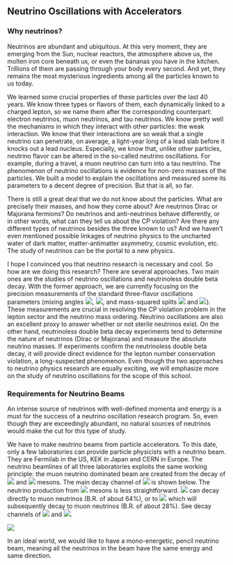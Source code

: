 ## Neutrino Oscillations with Accelerators

### Why neutrinos?

Neutrinos are abundant and ubiquitous. At this very moment, they are emerging from the Sun, nuclear reactors, the atmosphere above us, the molten iron core beneath us, or even the bananas you have in the kitchen. Trillions of them are passing through your body every second. And yet, they remains the most mysterious ingredients among all the particles known to us today.

We learned some crucial properties of these particles over the last 40 years. We know three types or flavors of them, each dynamically linked to a charged lepton, so we name them after the corresponding counterpart: electron neutrinos, muon neutrinos, and tau neutrinos. We know pretty well the mechanisms in which they interact with other particles: the weak interaction. We know that their interactions are so weak that a single neutrino can penetrate, on average, a light-year long of a lead slab before it knocks out a lead nucleus. Especially, we know that, unlike other particles, neutrino flavor can be altered in the so-called neutrino oscillations. For example, during a travel, a muon neutrino can turn into a tau neutrino. The phenomenon of neutrino oscillations is evidence for non-zero masses of the particles. We built a model to explain the oscillations and measured some its parameters to a decent degree of precision. But that is all, so far.

There is still a great deal that we do not know about the particles. What are precisely their masses, and how they come about? Are neutrinos Dirac or Majorana fermions? Do neutrinos and anti-neutrinos behave differently, or in other words, what can they tell us about the CP violation? Are there any different types of neutrinos besides the three known to us? And we haven’t even mentioned possible linkages of neutrino physics to the uncharted water of dark matter, matter-antimatter asymmetry, cosmic evolution, etc. The study of neutrinos can be the portal to a new physics.

I hope I convinced you that neutrino research is necessary and cool. So how are we doing this research? There are several approaches. Two main ones are the studies of neutrino oscillations and neutrinoless double beta decay. With the former approach, we are currently focusing on the precision measurements of the standard three-flavor oscillations parameters (mixing angles <img src="https://render.githubusercontent.com/render/math?math=\theta_{13}">, <img src="https://render.githubusercontent.com/render/math?math=\theta_{23}">, and mass-squared splits <img src="https://render.githubusercontent.com/render/math?math=\Delta m_{32}^2"> and <img src="https://render.githubusercontent.com/render/math?math=\Delta m_{21}^2">). These measurements are crucial in resolving the CP violation problem in the lepton sector and the neutrino mass ordering. Neutrino oscillations are also an excellent proxy to answer whether or not sterile neutrinos exist. On the other hand, neutrinoless double beta decay experiments tend to determine the nature of neutrinos (Dirac or Majorana) and measure the absolute neutrino masses. If experiments confirm the neutrinoless double beta decay, it will provide direct evidence for the lepton number conservation violation, a long-suspected phenomenon. Even though the two approaches to neutrino physics research are equally exciting, we will emphasize more on the study of neutrino oscillations for the scope of this school.


### Requirements for Neutrino Beams
 An intense source of neutrinos with well-defined momenta and energy is a must for the success of a neutrino oscillation research program. So, even though they are exceedingly abundant, no natural sources of neutrinos would make the cut for this type of study. 

 We have to make neutrino beams from particle accelerators. To this date, only a few laboratories can provide particle physicists with a neutrino beam. They are Fermilab in the US, KEK in Japan and CERN in Europe. The neutrino beamlines of all three laboratories exploits the same working principle: the muon neutrino dominated beam are created from the decay of <img src="https://render.githubusercontent.com/render/math?math=\pi"> and <img src="https://render.githubusercontent.com/render/math?math=K"> mesons. The main decay channel of <img src="https://render.githubusercontent.com/render/math?math=\pi^\pm"> is shown below. The neutrino production from <img src="https://render.githubusercontent.com/render/math?math=K"> mesons is less straightforward. <img src="https://render.githubusercontent.com/render/math?math=K"> can decay directly to muon neutrinos (B.R. of about 64%), or to <img src="https://render.githubusercontent.com/render/math?math=\pi^\pm"> which will subsequently decay to muon neutrinos (B.R. of about 28%). See decay channels of [<img src="https://render.githubusercontent.com/render/math?math=\pi^\pm">](https://en.wikipedia.org/wiki/Pion) and [<img src="https://render.githubusercontent.com/render/math?math=K">](https://en.wikipedia.org/wiki/Pion).

<img src="https://render.githubusercontent.com/render/math?math=\pi^\pm\rightarrow\nu_\mu %2B \mu^\pm">


 
 In an ideal world, we would like to have a mono-energetic, pencil neutrino beam, meaning all the neutrinos in the beam have the same energy and same direction.
